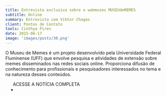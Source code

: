 ```yaml
---
title: Entrevista exclusiva sobre o webmuseu MUSEUdeMEMES
subtitle: Online
summary: Entrevista com Viktor Chagas
client: Pontos de Contato
tools: Cinthya Pires
date: 2015-06-17
image: 'images/posts/30.png'
---
```


O Museu de Memes é um projeto desenvolvido pela Universidade Federal Fluminense (UFF) que envolve pesquisa e atividades de extensão sobre memes disseminados nas redes sociais online. Proporciona difusão de conhecimento para profissionais e pesquisadores interessados no tema e na natureza desses conteúdos.

<div class="post__share"><ul class="share__list list-reset">ACESSE A NOTÍCIA COMPLETA<li class="share__item" style="margin-left: 10px"><a class="share__link share__facebook" style="background: #fa5657" href="https://pontosdecontato.com.br/marketing/museu-de-memes-viktor-chagas/" 
onclick=window.open(this.href, 'pop-up', 'left=20,top=20,width=500,height=500,toolbar=1,resizable=0'); return false;" title="Link" rel="nofollow"><i class="fa-solid fa-link"></i></a></li></ul></div>
<!-- <div class="gallery-box"><div class="gallery"><img src="/clipping/images/example-1.jpg" loading="lazy" alt="Project"><img src="/clipping/images/example-2.jpg" loading="lazy" alt="Project"></div><em>Gallery / <a href="https://www.freepik.com/" target="_blank">Freepic</a></em></div> -->
